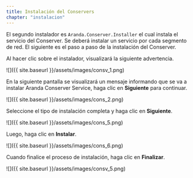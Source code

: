 ```yaml
---
title: Instalación del Conservers
chapter: "instalacion"
---
```


El segundo instalador es `Aranda.Conserver.Installer` el cual instala el servicio del Conserver.
Se deberá instalar un servicio por cada segmento de red.
El siguiente es el paso a paso de la instalación del Conserver.

Al hacer clic sobre el instalador, visualizará la siguiente advertencia.

![]({{ site.baseurl }}/assets/images/consv_1.png)

En la siguiente pantalla se visualizará un mensaje informando que se va a instalar Aranda Conserver Service, haga clic en **Siguiente** para continuar.

![]({{ site.baseurl }}/assets/images/cons_2.png)

Seleccione el tipo de instalación completa y haga clic en **Siguiente**.

![]({{ site.baseurl }}/assets/images/cons_5.png)

Luego, haga clic en **Instalar**.

![]({{ site.baseurl }}/assets/images/cons_6.png)

Cuando finalice el proceso de instalación, haga clic en **Finalizar**.

![]({{ site.baseurl }}/assets/images/consv_5.png)

